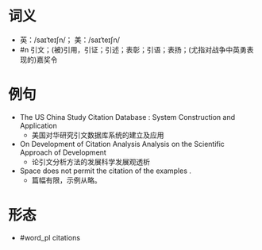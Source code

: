 # 词义
- 英：/saɪˈteɪʃn/； 美：/saɪˈteɪʃn/
- #n 引文；(被)引用，引证；引述；表彰；引语；表扬；(尤指对战争中英勇表现的)嘉奖令
# 例句
- The US China Study Citation Database : System Construction and Application
	- 美国对华研究引文数据库系统的建立及应用
- On Development of Citation Analysis Analysis on the Scientific Approach of Development
	- 论引文分析方法的发展科学发展观透析
- Space does not permit the citation of the examples .
	- 篇幅有限，示例从略。
# 形态
- #word_pl citations
